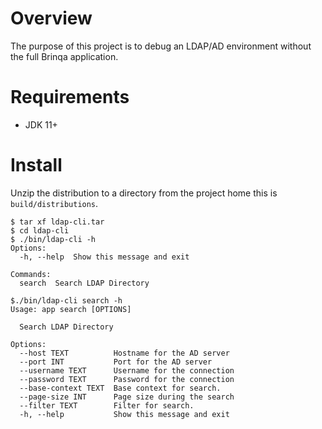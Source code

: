 # Overview

The purpose of this project is to debug an LDAP/AD environment without the full Brinqa application.

# Requirements

* JDK 11+

# Install

Unzip the distribution to a directory from the project home this is `build/distributions`.

    $ tar xf ldap-cli.tar
    $ cd ldap-cli
    $ ./bin/ldap-cli -h
    Options:
      -h, --help  Show this message and exit
    
    Commands:
      search  Search LDAP Directory

    $./bin/ldap-cli search -h
    Usage: app search [OPTIONS]
    
      Search LDAP Directory
    
    Options:
      --host TEXT          Hostname for the AD server
      --port INT           Port for the AD server
      --username TEXT      Username for the connection
      --password TEXT      Password for the connection
      --base-context TEXT  Base context for search.
      --page-size INT      Page size during the search
      --filter TEXT        Filter for search.
      -h, --help           Show this message and exit
    
